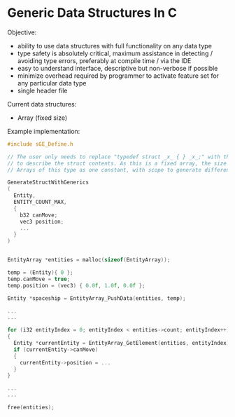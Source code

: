 # Generic Data Structures In C

Objective:
- ability to use data structures with full functionality on any data type
- type safety is absolutely critical, maximum assistance in detecting / avoiding type errors, preferably at compile time / via the IDE
- easy to understand interface, descriptive but non-verbose if possible
- minimize overhead required by programmer to activate feature set for any particular data type
- single header file

Current data structures:
- Array (fixed size)


Example implementation:

````c
#include sGE_Define.h

// The user only needs to replace "typedef struct _x_ { } _x_;" with the below, where the 3rd parameter is the parentheses used
// to describe the struct contents. As this is a fixed array, the size is predetermined - currently this is preset for all
// Arrays of this type as one constant, with scope to generate different sized options as a future addition

GenerateStructWithGenerics
(
  Entity,
  ENTITY_COUNT_MAX,
  {
    b32 canMove;
    vec3 position;
    ...
  }
)


EntityArray *entities = malloc(sizeof(EntityArray));

temp = (Entity){ 0 };
temp.canMove = true;
temp.position = (vec3) { 0.0f, 1.0f, 0.0f };

Entity *spaceship = EntityArray_PushData(entities, temp);

...
...

for (i32 entityIndex = 0; entityIndex < entities->count; entityIndex++)
{
  Entity *currentEntity = EntityArray_GetElement(entities, entityIndex);
  if (currentEntity->canMove)
  {
    currentEntity->position = ...
  }
}

...
...

free(entities);
```` 
